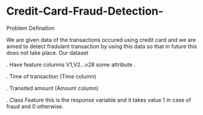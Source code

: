 # Credit-Card-Fraud-Detection-


Problem Defination


We are given data of the transactions occured using credit card and we are aimed to detect fradulant transaction by using this data so that in future this does not take place.
Our dataset


. Have feature columns V1,V2...v28 some attribute .



. Time of transaction (Time column)




. Transited amount (Amount column)



. Class Feature this is the response variable and it takes value 1 in case of fraud and 0 otherwise.

